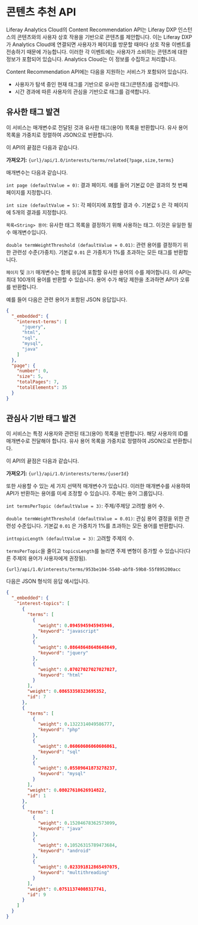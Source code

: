 # 콘텐츠 추천 API

Liferay Analytics Cloud의 Content Recommendation API는 Liferay DXP 인스턴스의 콘텐츠와의 사용자 상호 작용을 기반으로 콘텐츠를 제안합니다. 이는 Liferay DXP가 Analytics Cloud에 연결되면 사용자가 페이지를 방문할 때마다 상호 작용 이벤트를 전송하기 때문에 가능합니다. 이러한 각 이벤트에는 사용자가 소비하는 콘텐츠에 대한 정보가 포함되어 있습니다. Analytics Cloud는 이 정보를 수집하고 처리합니다.

Content Recommendation API에는 다음을 지원하는 서비스가 포함되어 있습니다.

* 사용자가 탐색 중인 현재 태그를 기반으로 유사한 태그(콘텐츠)를 검색합니다.
* 시간 경과에 따른 사용자의 관심을 기반으로 태그를 검색합니다.

## 유사한 태그 발견

이 서비스는 매개변수로 전달된 것과 유사한 태그(용어) 목록을 반환합니다. 유사 용어 목록을 가중치로 정렬하여 JSON으로 반환합니다.

이 API의 끝점은 다음과 같습니다.

**가져오기:** `{url}/api/1.0/interests/terms/related{?page,size,terms}`

매개변수는 다음과 같습니다.

`int page (defaultValue = 0)`: 결과 페이지. 예를 들어 기본값 0은 결과의 첫 번째 페이지를 지정합니다.

`int size (defaultValue = 5)`: 각 페이지에 포함할 결과 수. 기본값 `5` 은 각 페이지에 5개의 결과를 지정합니다.

`목록<String> 용어`: 유사한 태그 목록을 결정하기 위해 사용하는 태그. 이것은 유일한 필수 매개변수입니다.

`double termWeightThreshold (defaultValue = 0.01)`: 관련 용어를 결정하기 위한 관련성 수준(가중치). 기본값 `0.01` 은 가중치가 1%를 초과하는 모든 태그를 반환합니다.

`페이지` 및 `크기` 매개변수는 함께 응답에 포함할 유사한 용어의 수를 제어합니다. 이 API는 최대 100개의 용어를 반환할 수 있습니다. 용어 수가 해당 제한을 초과하면 API가 오류를 반환합니다.

예를 들어 다음은 관련 용어가 포함된 JSON 응답입니다.

```json
{
  "_embedded": {
    "interest-terms": [
      "jquery",
      "html",
      "sql",
      "mysql",
      "java"
    ]
  },
  "page": {
    "number": 0,
    "size": 5,
    "totalPages": 7,
    "totalElements": 35
  }
}
```

## 관심사 기반 태그 발견

이 서비스는 특정 사용자와 관련된 태그(용어) 목록을 반환합니다. 해당 사용자의 ID를 매개변수로 전달해야 합니다. 유사 용어 목록을 가중치로 정렬하여 JSON으로 반환합니다.

이 API의 끝점은 다음과 같습니다.

**가져오기:** `{url}/api/1.0/interests/terms/{userId}`

또한 사용할 수 있는 세 가지 선택적 매개변수가 있습니다. 이러한 매개변수를 사용하여 API가 반환하는 용어를 미세 조정할 수 있습니다. 주제는 용어 그룹입니다.

`int termsPerTopic (defaultValue = 3)`: 주제/주제당 고려할 용어 수.

`double termWeightThreshold (defaultValue = 0.01)`: 관심 용어 결정을 위한 관련성 수준입니다. 기본값 `0.01` 은 가중치가 1%를 초과하는 모든 용어를 반환합니다.

`inttopicLength (defaultValue = 3)`: 고려할 주제의 수.

`termsPerTopic`을 줄이고 `topicsLength`를 늘리면 주제 변형이 증가할 수 있습니다(다른 주제의 용어가 사용자에게 권장됨).

```
{url}/api/1.0/interests/terms/953be104-5540-abf8-59b8-55f895200acc
```

다음은 JSON 형식의 응답 예시입니다.

```json
{
  "_embedded": {
    "interest-topics": [
      {
        "terms": [
          {
            "weight": 0.0945945945945946,
            "keyword": "javascript"
          },
          {
            "weight": 0.08648648648648649,
            "keyword": "jquery"
          },
          {
            "weight": 0.07027027027027027,
            "keyword": "html"
          }
        ],
        "weight": 0.08653350323695352,
        "id": 7
      },
      {
        "terms": [
          {
            "weight": 0.1322314049586777,
            "keyword": "php"
          },
          {
            "weight": 0.06060606060606061,
            "keyword": "sql"
          },
          {
            "weight": 0.05509641873278237,
            "keyword": "mysql"
          }
        ],
        "weight": 0.08027610626914822,
        "id": 1
      },
      {
        "terms": [
          {
            "weight": 0.15204678362573099,
            "keyword": "java"
          },
          {
            "weight": 0.10526315789473684,
            "keyword": "android"
          },
          {
            "weight": 0.023391812865497075,
            "keyword": "multithreading"
          }
        ],
        "weight": 0.07511374008317741,
        "id": 9
      }
    ]
  }
}
```
